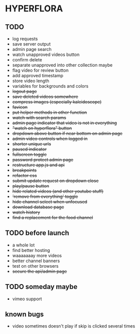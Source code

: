 # HYPERFLORA

## TODO
- log requests
- save server output
- admin page search
- watch unapproved videos button
- confirm delete
- separate unapproved into other collection maybe
- flag video for review button
- add approved timestamp
- store video length
- variables for backgrounds and colors
- ~~logout page~~
- ~~save deleted videos somewhere~~
- ~~compress images (especially kaleidoscope)~~
- ~~favicon~~
- ~~put helper methods in other function~~
- ~~watch with search params~~
- ~~admin page indicator that video is not in everything~~
- ~~"watch on hyperflora" button~~
- ~~dropdown above button if near bottom on admin page~~
- ~~admin video controls when logged in~~
- ~~shorter unique urls~~
- ~~paused indicator~~
- ~~fullscreen toggle~~
- ~~password protect admin page~~
- ~~restructure app.js and api~~
- ~~breakpoints~~
- ~~refactor css~~
- ~~submit update request on dropdown close~~
- ~~play/pause button~~
- ~~hide related videos (and other youtube stuff)~~
- ~~'remove from everything' toggle~~
- ~~hide channel select when unfocused~~
- ~~download database page~~
- ~~watch history~~
- ~~find a replacement for the food channel~~

## TODO before launch
- a whole lot
- find better hosting
- waaaaaaay more videos
- better channel banners
- test on other browsers
- ~~secure the api/admin page~~

## TODO someday maybe
- vimeo support

## known bugs
- video sometimes doesn't play if skip is clicked several times
